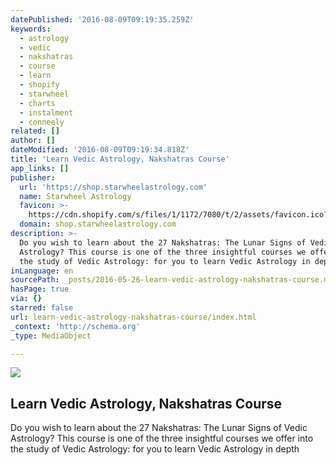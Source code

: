 ```yaml
---
datePublished: '2016-08-09T09:19:35.259Z'
keywords:
  - astrology
  - vedic
  - nakshatras
  - course
  - learn
  - shopify
  - starwheel
  - charts
  - instalment
  - conneely
related: []
author: []
dateModified: '2016-08-09T09:19:34.818Z'
title: 'Learn Vedic Astrology, Nakshatras Course'
app_links: []
publisher:
  url: 'https://shop.starwheelastrology.com'
  name: Starwheel Astrology
  favicon: >-
    https://cdn.shopify.com/s/files/1/1172/7080/t/2/assets/favicon.ico?10426267997757108565
  domain: shop.starwheelastrology.com
description: >-
  Do you wish to learn about the 27 Nakshatras: The Lunar Signs of Vedic
  Astrology? This course is one of the three insightful courses we offer into
  the study of Vedic Astrology: for you to learn Vedic Astrology in depth
inLanguage: en
sourcePath: _posts/2016-05-26-learn-vedic-astrology-nakshatras-course.md
hasPage: true
via: {}
starred: false
url: learn-vedic-astrology-nakshatras-course/index.html
_context: 'http://schema.org'
_type: MediaObject

---
```

<article style=""><img src="http://cdn.shopify.com/s/files/1/1172/7080/products/Nakshatra_image_2_grande.jpg?v=1455999033" /><h1>Learn Vedic Astrology, Nakshatras Course</h1><p>Do you wish to learn about the 27 Nakshatras: The Lunar Signs of Vedic Astrology? This course is one of the three insightful courses we offer into the study of Vedic Astrology: for you to learn Vedic Astrology in depth</p></article>